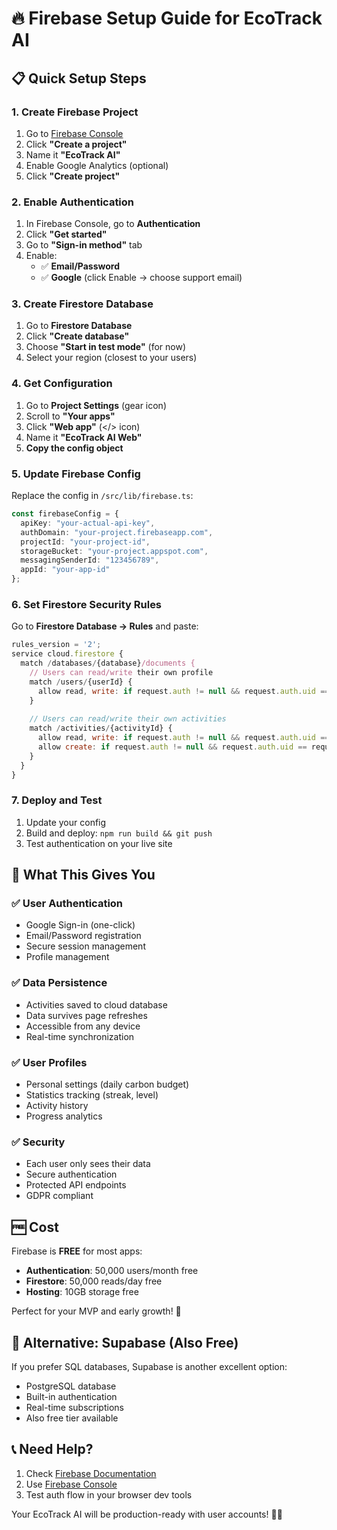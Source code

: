 # 🔥 Firebase Setup Guide for EcoTrack AI

## 📋 **Quick Setup Steps**

### 1. **Create Firebase Project**
1. Go to [Firebase Console](https://console.firebase.google.com/)
2. Click **"Create a project"**
3. Name it **"EcoTrack AI"** 
4. Enable Google Analytics (optional)
5. Click **"Create project"**

### 2. **Enable Authentication**
1. In Firebase Console, go to **Authentication**
2. Click **"Get started"**
3. Go to **"Sign-in method"** tab
4. Enable:
   - ✅ **Email/Password**
   - ✅ **Google** (click Enable → choose support email)

### 3. **Create Firestore Database**
1. Go to **Firestore Database**
2. Click **"Create database"**
3. Choose **"Start in test mode"** (for now)
4. Select your region (closest to your users)

### 4. **Get Configuration**
1. Go to **Project Settings** (gear icon)
2. Scroll to **"Your apps"**
3. Click **"Web app"** (</> icon)
4. Name it **"EcoTrack AI Web"**
5. **Copy the config object**

### 5. **Update Firebase Config**
Replace the config in `/src/lib/firebase.ts`:

```typescript
const firebaseConfig = {
  apiKey: "your-actual-api-key",
  authDomain: "your-project.firebaseapp.com", 
  projectId: "your-project-id",
  storageBucket: "your-project.appspot.com",
  messagingSenderId: "123456789",
  appId: "your-app-id"
};
```

### 6. **Set Firestore Security Rules**
Go to **Firestore Database → Rules** and paste:

```javascript
rules_version = '2';
service cloud.firestore {
  match /databases/{database}/documents {
    // Users can read/write their own profile
    match /users/{userId} {
      allow read, write: if request.auth != null && request.auth.uid == userId;
    }
    
    // Users can read/write their own activities
    match /activities/{activityId} {
      allow read, write: if request.auth != null && request.auth.uid == resource.data.userId;
      allow create: if request.auth != null && request.auth.uid == request.resource.data.userId;
    }
  }
}
```

### 7. **Deploy and Test**
1. Update your config
2. Build and deploy: `npm run build && git push`
3. Test authentication on your live site

## 🎯 **What This Gives You**

### ✅ **User Authentication**
- Google Sign-in (one-click)
- Email/Password registration
- Secure session management
- Profile management

### ✅ **Data Persistence** 
- Activities saved to cloud database
- Data survives page refreshes
- Accessible from any device
- Real-time synchronization

### ✅ **User Profiles**
- Personal settings (daily carbon budget)
- Statistics tracking (streak, level)
- Activity history
- Progress analytics

### ✅ **Security**
- Each user only sees their data
- Secure authentication
- Protected API endpoints
- GDPR compliant

## 🆓 **Cost**

Firebase is **FREE** for most apps:
- **Authentication**: 50,000 users/month free
- **Firestore**: 50,000 reads/day free  
- **Hosting**: 10GB storage free

Perfect for your MVP and early growth! 🚀

## 🔧 **Alternative: Supabase (Also Free)**

If you prefer SQL databases, Supabase is another excellent option:
- PostgreSQL database
- Built-in authentication  
- Real-time subscriptions
- Also free tier available

## 📞 **Need Help?**

1. Check [Firebase Documentation](https://firebase.google.com/docs)
2. Use [Firebase Console](https://console.firebase.google.com) 
3. Test auth flow in your browser dev tools

Your EcoTrack AI will be production-ready with user accounts! 🌱✨